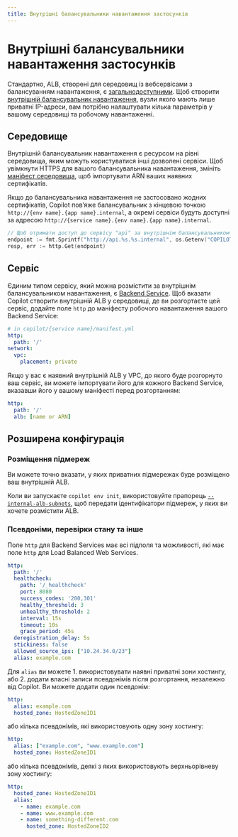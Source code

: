 ```yaml
---
title: Внутрішні балансувальники навантаження застосунків
---
```


# Внутрішні балансувальники навантаження застосунків

Стандартно, ALB, створені для середовищ із вебсервісами з балансуванням навантаження, є [загальнодоступними](https://docs.aws.amazon.com/elasticloadbalancing/latest/classic/elb-internet-facing-load-balancers.html). Щоб створити [внутрішній балансувальник навантаження](https://docs.aws.amazon.com/elasticloadbalancing/latest/classic/elb-internal-load-balancers.html), вузли якого мають лише приватні IP-адреси, вам потрібно налаштувати кілька параметрів у вашому середовищі та робочому навантаженні.

## Середовище

Внутрішній балансувальник навантаження є ресурсом на рівні середовища, яким можуть користуватися інші дозволені сервіси.
Щоб увімкнути HTTPS для вашого балансувальника навантаження, змініть [маніфест середовища](../../manifest/environment/#http-private), щоб
імпортувати ARN ваших наявних сертифікатів.

Якщо до балансувальника навантаження не застосовано жодних сертифікатів, Copilot повʼяже балансувальник з кінцевою точкою `http://{env name}.{app name}.internal`, а окремі сервіси будуть доступні за адресою `http://{service name}.{env name}.{app name}.internal`.
```go
// Щоб отримати доступ до сервісу "api" за внутрішнім балансувальником навантаження
endpoint := fmt.Sprintf("http://api.%s.%s.internal", os.Getenv("COPILOT_ENVIRONMENT_NAME"), os.Getenv("COPILOT_APPLICATION_NAME"))
resp, err := http.Get(endpoint)
```

## Сервіс

Єдиним типом сервісу, який можна розмістити за внутрішнім балансувальником навантаження, є [Backend Service](../../concepts/services/#backend-service). Щоб вказати Copilot створити внутрішній ALB у середовищі, де ви розгортаєте цей сервіс, додайте поле `http` до маніфесту робочого навантаження вашого Backend Service:

```yaml
# in copilot/{service name}/manifest.yml
http:
  path: '/'
network:
  vpc:
    placement: private
```

Якщо у вас є наявний внутрішній ALB у VPC, до якого буде розгорнуто ваш сервіс, ви можете імпортувати його для кожного Backend Service, вказавши його у вашому маніфесті перед розгортанням:

```yaml
http:
  path: '/'
  alb: [name or ARN]
```

## Розширена конфігурація

### Розміщення підмереж

Ви можете точно вказати, у яких приватних підмережах буде розміщено ваш внутрішній ALB.

Коли ви запускаєте `copilot env init`, використовуйте прапорець [`--internal-alb-subnets`](../../commands/env-init/#what-are-the-flags), щоб передати ідентифікатори підмереж, у яких ви хочете розмістити ALB.

### Псевдоніми, перевірки стану та інше

Поле `http` для Backend Services має всі підполя та можливості, які має поле `http` для Load Balanced Web Services.

``` yaml
http:
  path: '/'
  healthcheck:
    path: '/_healthcheck'
    port: 8080
    success_codes: '200,301'
    healthy_threshold: 3
    unhealthy_threshold: 2
    interval: 15s
    timeout: 10s
    grace_period: 45s
  deregistration_delay: 5s
  stickiness: false
  allowed_source_ips: ["10.24.34.0/23"]
  alias: example.com
```

Для `alias` ви можете 1. використовувати наявні приватні зони хостингу, або 2. додати власні записи псевдонімів після розгортання, незалежно від Copilot. Ви можете додати один псевдонім:

```yaml
http:
  alias: example.com
  hosted_zone: HostedZoneID1
```

або кілька псевдонімів, які використовують одну зону хостингу:

```yaml
http:
  alias: ["example.com", "www.example.com"]
  hosted_zone: HostedZoneID1
```

або кілька псевдонімів, деякі з яких використовують верхньорівневу зону хостингу:

```yaml
http:
  hosted_zone: HostedZoneID1
  alias:
    - name: example.com
    - name: www.example.com
    - name: something-different.com
      hosted_zone: HostedZoneID2
```
